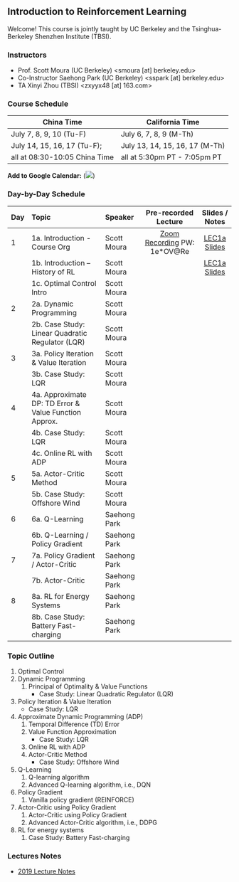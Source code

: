 ## Introduction to Reinforcement Learning

Welcome! This course is jointly taught by UC Berkeley and the Tsinghua-Berkeley Shenzhen Institute (TBSI).

### Instructors
- Prof. Scott Moura (UC Berkeley) <smoura [at] berkeley.edu>
- Co-Instructor Saehong Park (UC Berkeley) <sspark [at] berkeley.edu>
- TA Xinyi Zhou (TBSI) <zxyyx48 [at] 163.com>

### Course Schedule

| China Time      | California Time |
| ----------- | ----------- |
| July 7, 8, 9, 10 (Tu-F)      | July 6, 7, 8, 9 (M-Th)       |
| July 14, 15, 16, 17 (Tu-F);   | July 13, 14, 15, 16, 17 (M-Th)        |
| all at 08:30-10:05 China Time | all at 5:30pm PT - 7:05pm PT |

**Add to Google Calendar:**
(<a target="_blank" href="https://calendar.google.com/event?action=TEMPLATE&amp;tmeid=NnVtNW02MGNsMjhpbzNtY2NzMmdtMzRzaTNfMjAyMDA3MDdUMDAzMDAwWiBzY290dC5tb3VyYUBt&amp;tmsrc=scott.moura%40gmail.com&amp;scp=ALL"><img border="0" src="https://www.google.com/calendar/images/ext/gc_button1_en.gif"></a>)

### Day-by-Day Schedule

| Day         | Topic       | Speaker | Pre-recorded Lecture | Slides / Notes |
| :---        |    :----    |   :---  | :---: | :---: |
| 1  | 1a. Introduction - Course Org | Scott Moura   | [Zoom Recording](https://zoom.com.cn/rec/share/u814Do2uqXNLeKfozUzjZZxmQb_Laaa82iNK8_JZmEeig-Z1PuncW5UlR3m_LxjL) PW: 1e*OV@Re | [LEC1a Slides](LEC/LEC1a-Syllabus.pdf) |
|   | 1b. Introduction – History of RL  | Scott Moura   | | [LEC1a Slides](LEC/LEC1b-Motivation.pdf) |
|   | 1c. Optimal Control Intro  | Scott Moura   | | |
| 2  | 2a. Dynamic Programming | Scott Moura   | | |
|   | 2b. Case Study: Linear Quadratic Regulator (LQR)  | Scott Moura   | | |
| 3  | 3a. Policy Iteration & Value Iteration | Scott Moura   | | |
|   | 3b. Case Study: LQR   | Scott Moura   | | |
| 4  | 4a. Approximate DP: TD Error & Value Function Approx. | Scott Moura   | | |
|   | 4b. Case Study: LQR   | Scott Moura   | | |
|   | 4c. Online RL with ADP | Scott Moura   | | |
| 5 | 5a. Actor-Critic Method | Scott Moura   | | |
|   | 5b. Case Study: Offshore Wind | Scott Moura   | | |
| 6 | 6a. Q-Learning | Saehong Park  | | |
|   | 6b. Q-Learning / Policy Gradient | Saehong Park   | | |
| 7 | 7a. Policy Gradient / Actor-Critic | Saehong Park  | | |
|   | 7b. Actor-Critic | Saehong Park   | | |
| 8 | 8a. RL for Energy Systems | Saehong Park  | | |
|   | 8b. Case Study: Battery Fast-charging | Saehong Park   | | |


### Topic Outline
1. Optimal Control
2. Dynamic Programming
   1. Principal of Optimality & Value Functions
      - Case Study: Linear Quadratic Regulator (LQR)
3. Policy Iteration & Value Iteration
   - Case Study: LQR
4. Approximate Dynamic Programming (ADP)
   1. Temporal Difference (TD) Error
   2. Value Function Approximation
      - Case Study: LQR
   3. Online RL with ADP
   4. Actor-Critic Method
      - Case Study: Offshore Wind
5. Q-Learning
   1. Q-learning algorithm
   2. Advanced Q-learning algorithm, i.e., DQN
6. Policy Gradient
   1. Vanilla policy gradient (REINFORCE)
7. Actor-Critic using Policy Gradient
   1. Actor-Critic using Policy Gradient
   2. Advanced Actor-Critic algorithm, i.e., DDPG
8. RL for energy systems
   1. Case Study: Battery Fast-charging
   

### Lectures Notes
- [2019 Lecture Notes](Notes/LectureNotes_2019.pdf)


<!--
### Markdown

Markdown is a lightweight and easy-to-use syntax for styling your writing. It includes conventions for

```markdown
Syntax highlighted code block

# Header 1
## Header 2
### Header 3

- Bulleted
- List

1. Numbered
2. List

**Bold** and _Italic_ and `Code` text

[Link](url) and ![Image](src)
```

For more details see [GitHub Flavored Markdown](https://guides.github.com/features/mastering-markdown/).

### Jekyll Themes

Your Pages site will use the layout and styles from the Jekyll theme you have selected in your [repository settings](https://github.com/scott-moura/rl/settings). The name of this theme is saved in the Jekyll `_config.yml` configuration file.

### Support or Contact

Having trouble with Pages? Check out our [documentation](https://help.github.com/categories/github-pages-basics/) or [contact support](https://github.com/contact) and we’ll help you sort it out.
-->
